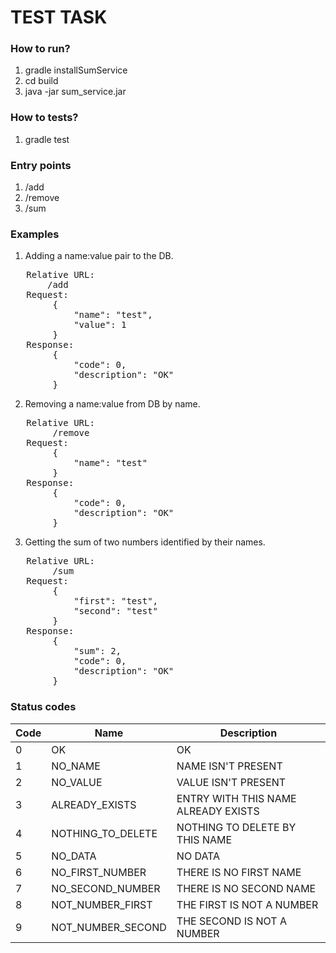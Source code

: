 # TEST TASK

### How to run?

1. gradle installSumService
2. cd build
3. java -jar sum_service.jar

### How to tests?
1. gradle test

### Entry points

1. /add
2. /remove
3. /sum

### Examples

1. Adding a name:value pair to the DB.

<pre>
   Relative URL:
       /add
   Request:
        {
            "name": "test",
            "value": 1
        }
   Response:
        {
            "code": 0,
            "description": "OK"
        }
</pre>

2. Removing a name:value from DB by name.

<pre>
   Relative URL:
        /remove
   Request:
        {
            "name": "test"
        }
   Response:
        {
            "code": 0,
            "description": "OK"
        }
</pre>

3. Getting the sum of two numbers identified by their names.

<pre>
   Relative URL:
        /sum
   Request:
        {
            "first": "test",
            "second": "test"
        }
   Response:
        {
            "sum": 2,
            "code": 0,
            "description": "OK"
        }
</pre>

### Status codes

| Code | Name              | Description                         |
|------|-------------------|-------------------------------------|
| 0    | OK                | OK                                  |
| 1    | NO_NAME           | NAME ISN'T PRESENT                  |
| 2    | NO_VALUE          | VALUE ISN'T PRESENT                 |
| 3    | ALREADY_EXISTS    | ENTRY WITH THIS NAME ALREADY EXISTS |
| 4    | NOTHING_TO_DELETE | NOTHING TO DELETE BY THIS NAME      |
| 5    | NO_DATA           | NO DATA                             |
| 6    | NO_FIRST_NUMBER   | THERE IS NO FIRST NAME              |
| 7    | NO_SECOND_NUMBER  | THERE IS NO SECOND NAME             |
| 8    | NOT_NUMBER_FIRST  | THE FIRST IS NOT A NUMBER           |
| 9    | NOT_NUMBER_SECOND | THE SECOND IS NOT A NUMBER          |
